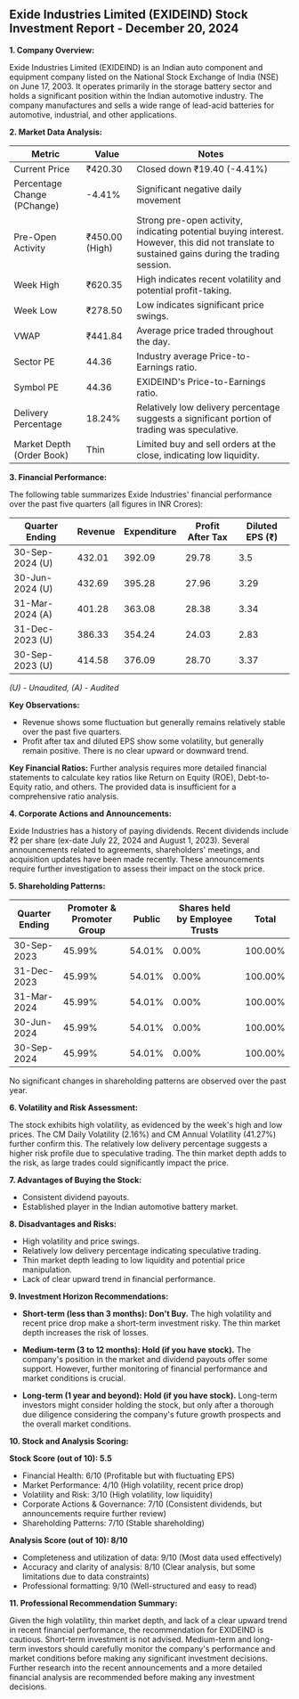 ## Exide Industries Limited (EXIDEIND) Stock Investment Report - December 20, 2024

**1. Company Overview:**

Exide Industries Limited (EXIDEIND) is an Indian auto component and equipment company listed on the National Stock Exchange of India (NSE) on June 17, 2003.  It operates primarily in the storage battery sector and holds a significant position within the Indian automotive industry.  The company manufactures and sells a wide range of lead-acid batteries for automotive, industrial, and other applications.

**2. Market Data Analysis:**

| Metric                     | Value          | Notes                                                              |
|-----------------------------|-----------------|----------------------------------------------------------------------|
| Current Price              | ₹420.30        | Closed down ₹19.40 (-4.41%)                                         |
| Percentage Change (PChange) | -4.41%          | Significant negative daily movement                                  |
| Pre-Open Activity          | ₹450.00 (High)  | Strong pre-open activity, indicating potential buying interest.  However, this did not translate to sustained gains during the trading session. |
| Week High                   | ₹620.35        | High indicates recent volatility and potential profit-taking.          |
| Week Low                    | ₹278.50        | Low indicates significant price swings.                               |
| VWAP                        | ₹441.84        | Average price traded throughout the day.                             |
| Sector PE                   | 44.36          | Industry average Price-to-Earnings ratio.                           |
| Symbol PE                   | 44.36          | EXIDEIND's Price-to-Earnings ratio.                                 |
| Delivery Percentage         | 18.24%          | Relatively low delivery percentage suggests a significant portion of trading was speculative. |
| Market Depth (Order Book)   | Thin            | Limited buy and sell orders at the close, indicating low liquidity. |


**3. Financial Performance:**

The following table summarizes Exide Industries' financial performance over the past five quarters (all figures in INR Crores):

| Quarter Ending      | Revenue      | Expenditure  | Profit After Tax | Diluted EPS (₹) |
|----------------------|---------------|---------------|--------------------|-----------------|
| 30-Sep-2024 (U)     | 432.01        | 392.09        | 29.78            | 3.5              |
| 30-Jun-2024 (U)     | 432.69        | 395.28        | 27.96            | 3.29             |
| 31-Mar-2024 (A)     | 401.28        | 363.08        | 28.38            | 3.34             |
| 31-Dec-2023 (U)     | 386.33        | 354.24        | 24.03            | 2.83             |
| 30-Sep-2023 (U)     | 414.58        | 376.09        | 28.70            | 3.37             |

*(U) - Unaudited, (A) - Audited*

**Key Observations:**

* Revenue shows some fluctuation but generally remains relatively stable over the past five quarters.
* Profit after tax and diluted EPS show some volatility, but generally remain positive.  There is no clear upward or downward trend.

**Key Financial Ratios:**  Further analysis requires more detailed financial statements to calculate key ratios like Return on Equity (ROE), Debt-to-Equity ratio, and others.  The provided data is insufficient for a comprehensive ratio analysis.

**4. Corporate Actions and Announcements:**

Exide Industries has a history of paying dividends.  Recent dividends include ₹2 per share (ex-date July 22, 2024 and August 1, 2023).  Several announcements related to agreements, shareholders' meetings, and acquisition updates have been made recently.  These announcements require further investigation to assess their impact on the stock price.

**5. Shareholding Patterns:**

| Quarter Ending | Promoter & Promoter Group | Public | Shares held by Employee Trusts | Total |
|-----------------|---------------------------|--------|-------------------------------|-------|
| 30-Sep-2023     | 45.99%                     | 54.01% | 0.00%                         | 100.00%|
| 31-Dec-2023     | 45.99%                     | 54.01% | 0.00%                         | 100.00%|
| 31-Mar-2024     | 45.99%                     | 54.01% | 0.00%                         | 100.00%|
| 30-Jun-2024     | 45.99%                     | 54.01% | 0.00%                         | 100.00%|
| 30-Sep-2024     | 45.99%                     | 54.01% | 0.00%                         | 100.00%|

No significant changes in shareholding patterns are observed over the past year.

**6. Volatility and Risk Assessment:**

The stock exhibits high volatility, as evidenced by the week's high and low prices.  The CM Daily Volatility (2.16%) and CM Annual Volatility (41.27%) further confirm this.  The relatively low delivery percentage suggests a higher risk profile due to speculative trading.  The thin market depth adds to the risk, as large trades could significantly impact the price.

**7. Advantages of Buying the Stock:**

* Consistent dividend payouts.
* Established player in the Indian automotive battery market.

**8. Disadvantages and Risks:**

* High volatility and price swings.
* Relatively low delivery percentage indicating speculative trading.
* Thin market depth leading to low liquidity and potential price manipulation.
* Lack of clear upward trend in financial performance.


**9. Investment Horizon Recommendations:**

* **Short-term (less than 3 months): Don't Buy.** The high volatility and recent price drop make a short-term investment risky.  The thin market depth increases the risk of losses.

* **Medium-term (3 to 12 months): Hold (if you have stock).**  The company's position in the market and dividend payouts offer some support. However, further monitoring of financial performance and market conditions is crucial.

* **Long-term (1 year and beyond): Hold (if you have stock).**  Long-term investors might consider holding the stock, but only after a thorough due diligence considering the company's future growth prospects and the overall market conditions.


**10. Stock and Analysis Scoring:**

**Stock Score (out of 10): 5.5**

* Financial Health: 6/10 (Profitable but with fluctuating EPS)
* Market Performance: 4/10 (High volatility, recent price drop)
* Volatility and Risk: 3/10 (High volatility, low liquidity)
* Corporate Actions & Governance: 7/10 (Consistent dividends, but announcements require further review)
* Shareholding Patterns: 7/10 (Stable shareholding)

**Analysis Score (out of 10): 8/10**

* Completeness and utilization of data: 9/10 (Most data used effectively)
* Accuracy and clarity of analysis: 8/10 (Clear analysis, but some limitations due to data constraints)
* Professional formatting: 9/10 (Well-structured and easy to read)


**11. Professional Recommendation Summary:**

Given the high volatility, thin market depth, and lack of a clear upward trend in recent financial performance, the recommendation for EXIDEIND is cautious.  Short-term investment is not advised.  Medium-term and long-term investors should carefully monitor the company's performance and market conditions before making any significant investment decisions.  Further research into the recent announcements and a more detailed financial analysis are recommended before making any investment decisions.
